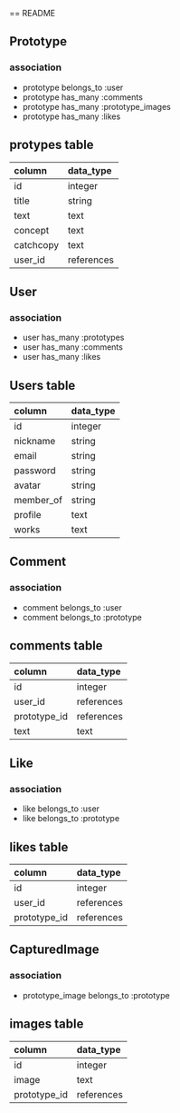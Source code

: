 == README

## Prototype

### association
- prototype belongs_to :user <br>
- prototype has_many :comments <br>
- prototype has_many :prototype_images <br>
- prototype has_many :likes  <br>

## protypes table
|column|data_type|
|:--|:--|
|id|integer|
|title|string|
|text|text|
|concept|text|
|catchcopy|text|
|user_id|references|


## User

### association
- user has_many :prototypes <br>
- user has_many :comments <br>
- user has_many :likes <br>

## Users table
|column|data_type|
|:--|:--|
|id|integer|
|nickname|string|
|email|string|
|password|string|
|avatar|string|
|member_of|string|
|profile|text|
|works|text|

## Comment

### association
- comment belongs_to :user <br>
- comment belongs_to :prototype <br>

## comments table
|column|data_type|
|:--|:--|
|id|integer|
|user_id|references|
|prototype_id|references|
|text|text|


## Like

### association
- like belongs_to :user <br>
- like belongs_to :prototype <br>

## likes table
|column|data_type|
|:--|:--|
|id|integer|
|user_id|references|
|prototype_id|references|


## CapturedImage

### association
- prototype_image belongs_to :prototype <br>

## images table
|column|data_type|
|:--|:--|
|id|integer|
|image|text|
|prototype_id|references|


